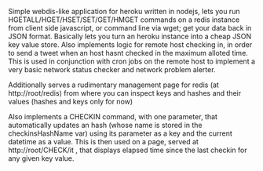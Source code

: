 Simple webdis-like application for heroku written in nodejs, lets you run HGETALL/HGET/HSET/SET/GET/HMGET commands on a redis instance 
from client side javascript, or command line via wget; get your data back in JSON format. Basically lets you turn an heroku instance into a cheap JSON key value store.
Also implements logic for remote host checking in, in order to send a tweet when an host hasnt checked in the maximum alloted time. This is used in conjunction with cron jobs on the remote host to implement a very basic network status checker and network problem alerter.

Additionally serves a rudimentary management page for redis (at http://root/redis) from where you can inspect keys and hashes and their values (hashes and keys only for now)

Also implements a CHECKIN command, with one parameter, that automatically updates an hash (whose name is stored in the checkinsHashName var) using its parameter as a key and the current datetime as a value. 
This is then used on a page, served at http://root/CHECK/it , that displays elapsed time since the last checkin for any given key value. 



